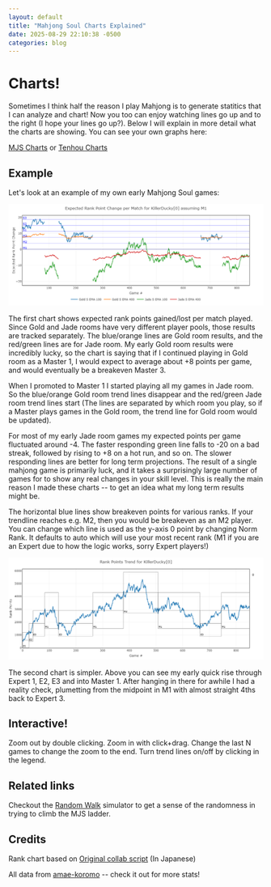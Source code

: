 ```yaml
---
layout: default
title: "Mahjong Soul Charts Explained"
date: 2025-08-29 22:10:38 -0500
categories: blog
---
```


# Charts!

Sometimes I think half the reason I play Mahjong is to generate statitics that I can analyze and chart! Now you too can enjoy watching lines go up and to the right (I hope your lines go up?). Below I will explain in more detail what the charts are showing. You can see your own graphs here:

[MJS Charts](/mahjong/mjs_stats) or [Tenhou Charts](/mahjong/tenhou_stats)

## Example

Let's look at an example of my own early Mahjong Soul games:

![Image](/assets/images/kd_exp_rank_pts.png)

The first chart shows expected rank points gained/lost per match played. Since Gold and Jade rooms have very different player pools, those results are tracked separately. The blue/orange lines are Gold room results, and the red/green lines are for Jade room. My early Gold room results were incredibly lucky, so the chart is saying that if I continued playing in Gold room as a Master 1, I would expect to average about +8 points per game, and would eventually be a breakeven Master 3.

When I promoted to Master 1 I started playing all my games in Jade room. So the blue/orange Gold room trend lines disappear and the red/green Jade room trend lines start (The lines are separated by which room you play, so if a Master plays games in the Gold room, the trend line for Gold room would be updated).

For most of my early Jade room games my expected points per game fluctuated around -4. The faster responding green line falls to -20 on a bad streak, followed by rising to +8 on a hot run, and so on. The slower responding lines are better for long term projections. The result of a single mahjong game is primarily luck, and it takes a surprisingly large number of games for to show any real changes in your skill level. This is really the main reason I made these charts -- to get an idea what my long term results might be.

The horizontal blue lines show breakeven points for various ranks. If your trendline reaches e.g. M2, then you would be breakeven as an M2 player. You can change which line is used as the y-axis 0 point by changing Norm Rank. It defaults to auto which will use your most recent rank (M1 if you are an Expert due to how the logic works, sorry Expert players!)

![Image](/assets/images/kd_rank_trend.png)

The second chart is simpler. Above you can see my early quick rise through Expert 1, E2, E3 and into Master 1. After hanging in there for awhile I had a reality check, plumetting from the midpoint in M1 with almost straight 4ths back to Expert 3.

## Interactive!

Zoom out by double clicking. Zoom in with click+drag. Change the last N games to change the zoom to the end. Turn trend lines on/off by clicking in the legend.

## Related links

Checkout the [Random Walk](random_walk.html) simulator to get a sense of the randomness in trying to climb the MJS ladder.

## Credits

Rank chart based on [Original collab script](https://colab.research.google.com/drive/1puwnp-_k3aHV8trHYInX9HGsBgnJ-hYY#scrollTo=Uoyjy8mCJ21c) (In Japanese)

All data from [amae-koromo](https://amae-koromo.sapk.ch) -- check it out for more stats!
